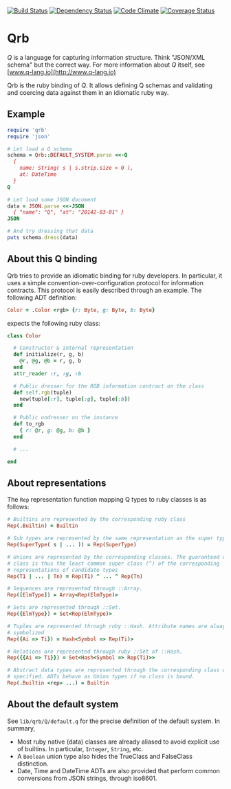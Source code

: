 [![Build Status](https://travis-ci.org/blambeau/qrb.png)](https://travis-ci.org/blambeau/qrb)
[![Dependency Status](https://gemnasium.com/blambeau/qrb.png)](https://gemnasium.com/blambeau/qrb)
[![Code Climate](https://codeclimate.com/github/blambeau/qrb.png)](https://codeclimate.com/github/blambeau/qrb)
[![Coverage Status](https://coveralls.io/repos/blambeau/qrb/badge.png?branch=master)](https://coveralls.io/r/blambeau/qrb)

# Qrb

*Q* is a language for capturing information structure. Think "JSON/XML schema"
but the correct way. For more information about *Q* itself, see [www.q-lang.io](http://www.q-lang.io)

Qrb is the ruby binding of *Q*. It allows defining Q schemas and validating
and coercing data against them in an idiomatic ruby way.

## Example

```ruby
require 'qrb'
require 'json'

# Let load a Q schema
schema = Qrb::DEFAULT_SYSTEM.parse <<-Q
  {
    name: String( s | s.strip.size > 0 ),
    at: DateTime
  }
Q

# Let load some JSON document
data = JSON.parse <<-JSON
  { "name": "Q", "at": "20142-03-01" }
JSON

# And try dressing that data
puts schema.dress(data)
```

## About this Q binding

Qrb tries to provide an idiomatic binding for ruby developers. In particular,
it uses a simple convention-over-configuration protocol for information
contracts. This protocol is easily described through an example. The following
ADT definition:

```ruby
Color = .Color <rgb> {r: Byte, g: Byte, b: Byte}
```

expects the following ruby class:

```ruby
class Color

  # Constructor & internal representation
  def initialize(r, g, b)
    @r, @g, @b = r, g, b
  end
  attr_reader :r, :g, :b

  # Public dresser for the RGB information contract on the class
  def self.rgb(tuple)
    new(tuple[:r], tuple[:g], tuple[:b])
  end

  # Public undresser on the instance
  def to_rgb
    { r: @r, g: @g, b: @b }
  end

  # ...

end
```

## About representations

The `Rep` representation function mapping Q types to ruby classes is as
follows:

```ruby
# Builtins are represented by the corresponding ruby class
Rep(.Builtin) = Builtin

# Sub types are represented by the same representation as the super type
Rep(SuperType( s | ... )) = Rep(SuperType)

# Unions are represented by the corresponding classes. The guaranteed result
# class is thus the least common super class (^) of the corresponding
# representations of candidate types
Rep(T1 | ... | Tn) = Rep(T1) ^ ... ^ Rep(Tn)

# Sequences are represented through ::Array.
Rep([ElmType]) = Array<Rep(ElmType)>

# Sets are represented through ::Set.
Rep({ElmType}) = Set<Rep(ElmType)>

# Tuples are represented through ruby ::Hash. Attribute names are always
# symbolized
Rep({Ai => Ti}) = Hash<Symbol => Rep(Ti)>

# Relations are represented through ruby ::Set of ::Hash.
Rep({{Ai => Ti}}) = Set<Hash<Symbol => Rep(Ti)>>

# Abstract data types are represented through the corresponding class when
# specified. ADTs behave as Union types if no class is bound.
Rep(.Builtin <rep> ...) = Builtin
```

## About the default system

See `lib/qrb/Q/default.q` for the precise definition of the default system.
In summary,

* Most ruby native (data) classes are already aliased to avoid explicit use of
  builtins. In particular, `Integer`, `String`, etc.
* A `Boolean` union type also hides the TrueClass and FalseClass distinction.
* Date, Time and DateTime ADTs are also provided that perform common
  conversions from JSON strings, through iso8601.
